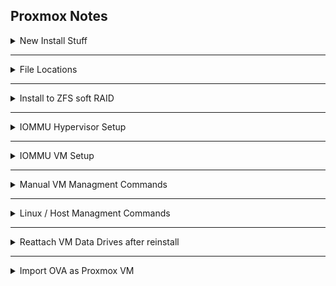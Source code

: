 ## Proxmox Notes

<details>
  <summary>New Install Stuff</summary>
  
* Disable subscription nag popups
```
sed -i.bak "s/data.status !== 'Active'/false/g" /usr/share/javascript/proxmox-widget-toolkit/proxmoxlib.js && systemctl restart pveproxy.service
```
* Disable Enterprise Repositories
```
sed -i.bak 's|deb https://enterprise.proxmox.com/debian jessie pve-enterprise|\# deb https://enterprise.proxmox.com/debian jessie pve-enterprise|' /etc/apt/sources.list.d/pve-enterprise.list
echo "deb http://download.proxmox.com/debian jessie pve-no-subscription" > /etc/apt/sources.list.d/pve-no-sub.list
```
</details>

---

<details>
  <summary>File Locations</summary>
  
* Non-ZFS Boot load - /etc/default/grub (afterward update-grub)
* Add Modules - /etc/modules
* Driver loading blacklist - /etc/modprobe.d/blacklist.conf
* VM Config - /etc/pve/qemu-server/<VM-ID>.conf
* Custom romfile location - /user/share/kvm/
* VFIO conf - /etc/modprobe.d/vfio.conf
</details>

---

<details>
  <summary>Install to ZFS soft RAID</summary>
  
* Normal Install - When picking drive, choose option/advance button and choose mirror stripe raidz etc.
</details>

---

<details>
  <summary>IOMMU Hypervisor Setup</summary>
  
https://pve.proxmox.com/wiki/Pci_passthrough

https://hackmd.io/@edingroot/SkGD3Q7Wv#B-Enable-the-IOMMU-for-systemd-boot-Proxmox-on-UEFI

https://linustechtips.com/topic/1083818-a-beginners-guide-to-proxmox/
  
* For EXT3/4-LVM GRUB Boot:
  * nano /etc/default/grub
```
GRUB_CMDLINE_LINUX_DEFAULT="quiet iommu=pt amd_iommu=1 pcie_acs_override=downstream,multifunction nofb nomodeset video=vesafb:off video=efifb:off"
```
  * update-grub

<details>
  <summary>GRUB_CMDLINE_LINUX_DEFAULT ARGS</summary>
  
* quiet - non-verbose boot (hides tons of loading and checks)
* pcie_acs_override (Shouldn't be used unless needed for group isolation)
  * downstream - Hack to split IOMMU groups further.
  * multifunction - Further splits Multifunc devices.
* The following are all ways to disable the boot frame buffer (one or more can be used)
  * vga=normal - Disable Frame Buffer
  * nofb - No Frame Buffer
  * nomodeset - Tells Kernel not to load video drivers and use BIOS mode during boot
  * video=vesafb:off - Frame Buffer Off
  * video=efifb:off - UEFI Frame Buffer mapping
  * i915.modset=0 - Frame Buffer Off
Verify if Framebuffer is being used:
```
ls -l /dev/fb*
```
If the frame buffer is enabled, the above command will usually return /dev/fbX (X being a number; usually 0).
or
```
grep -i "frame buffer" /var/log/syslog
```
If the frame buffer is enabled, it should return something such as: "Console: switching to colour frame buffer device 160x64, fb0: inteld"

</details>

* For ZFS Boot:
  * nano /etc/kernel/cmdline
```
root=ZFS=rpool/ROOT/pve-1 boot=zfs quiet amd_iommu=on iommu=pt video=vesafb:off video=efifb:off
```
  * pve-efiboot-tool refresh

* nano /etc/modules
```
vfio
vfio_iommu_type1
vfio_pci
vfio_virqfd
```
* reboot

* If needed, blacklist drivers from starting:
```
echo "blacklist radeon" >> /etc/modprobe.d/blacklist.conf
echo "blacklist nouveau" >> /etc/modprobe.d/blacklist.conf
echo "blacklist nvidia" >> /etc/modprobe.d/blacklist.conf
```

* If needed, manually set GPU etc to use vfio driver.
  * Check if driver is already vfio using lspci -v
  * To manually set, get device IDs (eg 01:00.0 0000: 10de:1b81 (rev a1)"&" 01:00.1 0000: 10de:10f0 (rev a1) " - You need 10de:1b81 and 10de:10f0.)
  * echo "options vfio-pci ids=10de:DEV_ID1,10de:DEV_ID2" > /etc/modprobe.d/vfio.conf  - replace DEV_ID1&2 with actual addresses from above.
  * After rebooting, changes can be verified with lspci -v

</details>

---

<details>
  <summary>IOMMU VM Setup</summary>
  
* BIOS: OVMF(UEFI)
* Add->EFI Disk
* Machine: G35
* nano /etc/pve/qemu-server/100.conf
```
cpu: host,hidden=1,flags=+pcid
```

* If Video BIOS Needs to be modified to get working:
  * Download BIOS using NVFlash
    * Download NVFlash and create/move to C:\nvflash\
    * Run CMD as Admin and run:
    * nvflash.exe --save gpubios.rom
  * Using Hex Editor (HxD20 Works) open rom:
    * Find "UªyëK7400éLwÌVIDEO" which is the start of the actual bios, delete everything before it.  THe offset for that line should change to 8 zeros.  Save as.
  * Using WinSCP etc, upload modified rom to /user/share/kvm/
  * Rom can be specified in VMID.conf with ',romfile=fixed_gpubios.rom' added to the hostpci0 passthrough line.

* VM Config optional ARGS that sometimes help:
  * args: -cpu 'host,+kvm_pv_unhalt,+kvm_pv_eoi,hv_vendor_id=NV43FIX,kvm=off'

</details>

---

<details>
  <summary>Manual VM Managment Commands</summary>
  
* qm stop VMID - Manually Stop VM
* qm destroy VMID - Delete VM
* qm unlock VMID - Unlock if needed before Destroy etc
</details>

---

<details>
  <summary>Linux / Host Managment Commands</summary>
  
* sgdisk --zap-all <device> - Clears all partitions so disk can be reassigned/used
</details>

---

<details>
  <summary>Reattach VM Data Drives after reinstall</summary>
  
* zfs list
* zfs import pool name
* Afterward you should see the drive to do this:
* Datacenter>Storage>Add>ZFS
* Info for above came from here and was personally used once - https://forum.proxmox.com/threads/how-to-attach-zfs-volume-to-pve-5-2.51282/
* Then you can re-create the VMs, afterward just edit the VM config to use the old data files - can delete the new files it created.
</details>

---

<details>
  <summary>Import OVA as Proxmox VM</summary>
  
[Import OVA as Proxmox VM](https://www.itsfullofstars.de/2019/07/import-ova-as-proxmox-vm/)
Create VM, convert and upload disk, assign to VM
</details>
